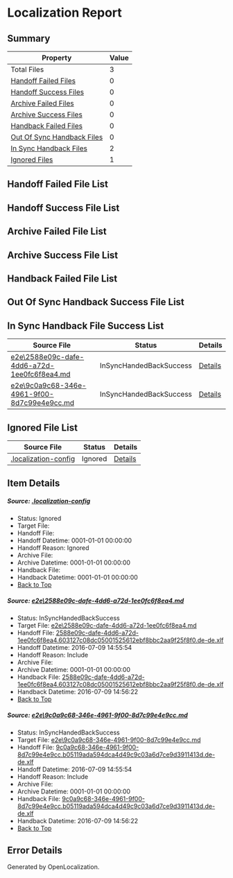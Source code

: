 # <a name='report-top'></a> Localization Report

## Summary
 Property | Value 
 -------- | ----- 
 Total Files | 3
[ Handoff Failed Files ](#handoff-failed-list)| 0
[ Handoff Success Files ](#handoff-success-list)| 0
[ Archive Failed Files ](#archive-failed-list)| 0
[ Archive Success Files ](#archive-success-list)| 0
[ Handback Failed Files ](#handback-failed-list)| 0
[ Out Of Sync Handback Files ](#outofsync-handback-success-list)| 0
[ In Sync Handback Files ](#insync-handback-success-list)| 2
[ Ignored Files ](#ignored-list)| 1

## <a name='handoff-failed-list'></a> Handoff Failed File List

## <a name='handoff-success-list'></a> Handoff Success File List

## <a name='archive-failed-list'></a> Archive Failed File List

## <a name='archive-success-list'></a> Archive Success File List

## <a name='handback-failed-list'></a> Handback Failed File List

## <a name='outofsync-handback-success-list'></a> Out Of Sync Handback Success File List

## <a name='insync-handback-success-list'></a> In Sync Handback File Success List
 Source File | Status | Details 
 ----------- | ------ | ------- 
 [e2e\2588e09c-dafe-4dd6-a72d-1ee0fc6f8ea4.md](https://github.com/OpenLocalizationTestOrg/oltest/blob/0cd3d505e7a5a3ff4f74fe459160b85e6d3bfce5/e2e/2588e09c-dafe-4dd6-a72d-1ee0fc6f8ea4.md) | InSyncHandedBackSuccess | [Details](#ce2125ec3a6d2dc80a4b6aa5a8972aaa18cc6dcf1)
 [e2e\9c0a9c68-346e-4961-9f00-8d7c99e4e9cc.md](https://github.com/OpenLocalizationTestOrg/oltest/blob/0cd3d505e7a5a3ff4f74fe459160b85e6d3bfce5/e2e/9c0a9c68-346e-4961-9f00-8d7c99e4e9cc.md) | InSyncHandedBackSuccess | [Details](#55c93dd4d9b05d474445f2d9ab41ab30fccb30df2)

## <a name='ignored-list'></a> Ignored File List
 Source File | Status | Details 
 ----------- | ------ | ------- 
 [.localization-config](https://github.com/OpenLocalizationTestOrg/oltest/blob/0cd3d505e7a5a3ff4f74fe459160b85e6d3bfce5/.localization-config) | Ignored | [Details](#3d4f252ac210baf56311d7e97dcc2db10974dbd20)

## Item Details
##### <a name='3d4f252ac210baf56311d7e97dcc2db10974dbd20'></a> Source: [.localization-config](https://github.com/OpenLocalizationTestOrg/oltest/blob/0cd3d505e7a5a3ff4f74fe459160b85e6d3bfce5/.localization-config)
* Status: Ignored
* Target File: 
* Handoff File: 
* Handoff Datetime: 0001-01-01 00:00:00
* Handoff Reason: Ignored
* Archive File: 
* Archive Datetime: 0001-01-01 00:00:00
* Handback File: 
* Handback Datetime: 0001-01-01 00:00:00
* [Back to Top](#report-top)

##### <a name='ce2125ec3a6d2dc80a4b6aa5a8972aaa18cc6dcf1'></a> Source: [e2e\2588e09c-dafe-4dd6-a72d-1ee0fc6f8ea4.md](https://github.com/OpenLocalizationTestOrg/oltest/blob/0cd3d505e7a5a3ff4f74fe459160b85e6d3bfce5/e2e/2588e09c-dafe-4dd6-a72d-1ee0fc6f8ea4.md)
* Status: InSyncHandedBackSuccess
* Target File: [e2e\2588e09c-dafe-4dd6-a72d-1ee0fc6f8ea4.md](https://github.com/OpenLocalizationTestOrg/oltest-dede-fly/blob/26e1246741169888a0bf095038a039bdfced32f3/e2e/2588e09c-dafe-4dd6-a72d-1ee0fc6f8ea4.md)
* Handoff File: [2588e09c-dafe-4dd6-a72d-1ee0fc6f8ea4.603127c08dc05001525612ebf8bbc2aa9f25f8f0.de-de.xlf](https://github.com/OpenLocalizationTestOrg/olhandoff-e2e/blob/d0c1d894dfacceb197fba07a4f718954c1c3351b/ol-handoff/OpenLocalizationTestOrg/oltest-dede-fly/ci/ht/2588e09c-dafe-4dd6-a72d-1ee0fc6f8ea4.603127c08dc05001525612ebf8bbc2aa9f25f8f0.de-de.xlf)
* Handoff Datetime: 2016-07-09 14:55:54
* Handoff Reason: Include
* Archive File: 
* Archive Datetime: 0001-01-01 00:00:00
* Handback File: [2588e09c-dafe-4dd6-a72d-1ee0fc6f8ea4.603127c08dc05001525612ebf8bbc2aa9f25f8f0.de-de.xlf](https://github.com/OpenLocalizationTestOrg/olhandback-e2e/blob/bea3c429dce5310eeccdfe93083aa4d4027e384e/ol-handback/OpenLocalizationTestOrg/oltest-dede-fly/ci/ht/2588e09c-dafe-4dd6-a72d-1ee0fc6f8ea4.603127c08dc05001525612ebf8bbc2aa9f25f8f0.de-de.xlf)
* Handback Datetime: 2016-07-09 14:56:22
* [Back to Top](#report-top)

##### <a name='55c93dd4d9b05d474445f2d9ab41ab30fccb30df2'></a> Source: [e2e\9c0a9c68-346e-4961-9f00-8d7c99e4e9cc.md](https://github.com/OpenLocalizationTestOrg/oltest/blob/0cd3d505e7a5a3ff4f74fe459160b85e6d3bfce5/e2e/9c0a9c68-346e-4961-9f00-8d7c99e4e9cc.md)
* Status: InSyncHandedBackSuccess
* Target File: [e2e\9c0a9c68-346e-4961-9f00-8d7c99e4e9cc.md](https://github.com/OpenLocalizationTestOrg/oltest-dede-fly/blob/26e1246741169888a0bf095038a039bdfced32f3/e2e/9c0a9c68-346e-4961-9f00-8d7c99e4e9cc.md)
* Handoff File: [9c0a9c68-346e-4961-9f00-8d7c99e4e9cc.b05119ada594dca4d49c9c03a6d7ce9d3911413d.de-de.xlf](https://github.com/OpenLocalizationTestOrg/olhandoff-e2e/blob/d0c1d894dfacceb197fba07a4f718954c1c3351b/ol-handoff/OpenLocalizationTestOrg/oltest-dede-fly/ci/ht/9c0a9c68-346e-4961-9f00-8d7c99e4e9cc.b05119ada594dca4d49c9c03a6d7ce9d3911413d.de-de.xlf)
* Handoff Datetime: 2016-07-09 14:55:54
* Handoff Reason: Include
* Archive File: 
* Archive Datetime: 0001-01-01 00:00:00
* Handback File: [9c0a9c68-346e-4961-9f00-8d7c99e4e9cc.b05119ada594dca4d49c9c03a6d7ce9d3911413d.de-de.xlf](https://github.com/OpenLocalizationTestOrg/olhandback-e2e/blob/bea3c429dce5310eeccdfe93083aa4d4027e384e/ol-handback/OpenLocalizationTestOrg/oltest-dede-fly/ci/ht/9c0a9c68-346e-4961-9f00-8d7c99e4e9cc.b05119ada594dca4d49c9c03a6d7ce9d3911413d.de-de.xlf)
* Handback Datetime: 2016-07-09 14:56:22
* [Back to Top](#report-top)


## Error Details

Generated by OpenLocalization.
